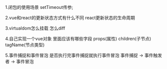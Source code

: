 1.闭包的使用场景
setTimeout传参;

2.vue和react的更新状态方式有什么不同  react更新状态的生命周期


3.virtualdom怎么挂载  怎么diff


4.自己实现一个vue对象  里面应该有哪些字段
props(属性)
children(子节点)
tagName(节点类型)

5.事件捕捉和事件冒泡 是否执行完事件捕捉就执行事件冒泡
事件捕捉  ->  事件触发者  ->  事件冒泡
